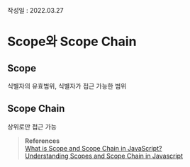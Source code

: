 작성일 : 2022.03.27

# Scope와 Scope Chain

## Scope

식별자의 유효범위, 식별자가 접근 가능한 범위

## Scope Chain

상위로만 접근 가능

> **References** <br> [What is Scope and Scope Chain in JavaScript?](https://dev.to/sumusiriwardana/what-is-scope-and-scope-chain-in-javascript-52j5) <br> [Understanding Scopes and Scope Chain in Javascript](https://medium.com/@aastha6348/understanding-scopes-and-scope-chain-in-javascript-4d87f7a4b144)
